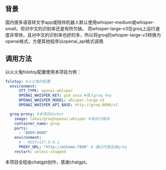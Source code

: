
## 背景

国内很多语音转文字app或陪伴机器人默认使用whisper-medium或whisper-small，但对中文的识别率还是有所欠缺。
而whisper-large-v3在groq上运行速度非常快，且对中文的识别率也好的多，所以将groq的whisper-large-v3转换为openai格式，方便其他程序以openai_api格式调用.

## 调用方法

以火火兔folotoy配置使用本项目为例：

```yml
folotoy: #火火兔的配置
  environment:
      STT_TYPE: openai-whisper
      OPENAI_WHISPER_KEY: gsk_xxxx #填入groq key
      OPENAI_WHISPER_MODEL: whisper-large-v3
      OPENAI_WHISPER_API_BASE: http://groq:8000/v1

  groq-proxy: #本项目docker
    image: lekai/groq2openai:whisper #请自行编译
    container_name: groq
    ports:
      - "8009:8000"
    environment:
      # - HOST=127.0.0.1
      PROXY_URL: "http://mihomo:7890" # 通过代理连接groq
    restart: unless-stopped
```

本项目全程由chatgpt创作，感谢chatgpt。
